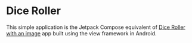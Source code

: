 # Dice Roller

This simple application is the Jetpack Compose equivalent of [Dice Roller with an image](https://github.com/google-developer-training/android-basics-kotlin-dice-roller-with-images-app-solution/tree/master) app built using the view framework in Android.
